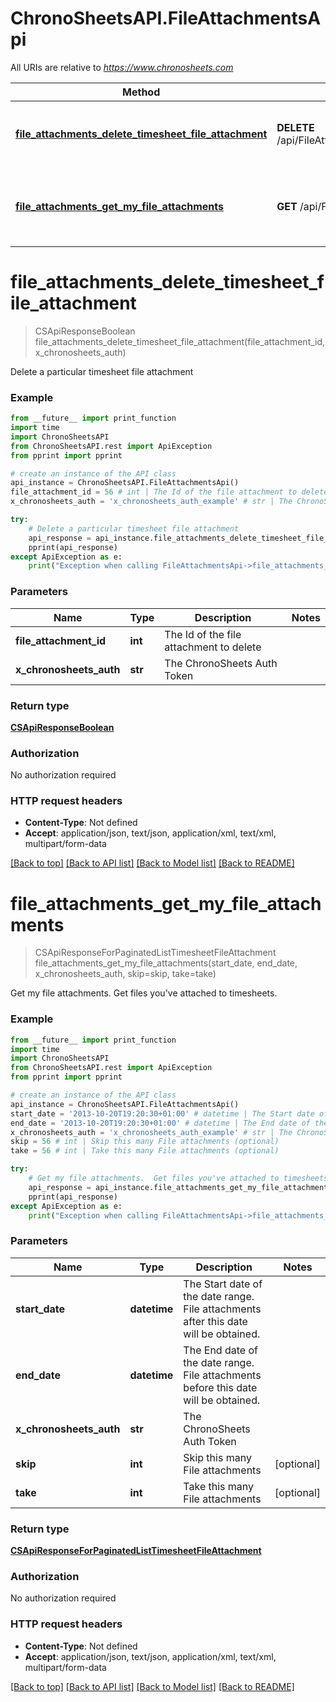 # ChronoSheetsAPI.FileAttachmentsApi

All URIs are relative to *https://www.chronosheets.com*

Method | HTTP request | Description
------------- | ------------- | -------------
[**file_attachments_delete_timesheet_file_attachment**](FileAttachmentsApi.md#file_attachments_delete_timesheet_file_attachment) | **DELETE** /api/FileAttachments/DeleteTimesheetFileAttachment | Delete a particular timesheet file attachment
[**file_attachments_get_my_file_attachments**](FileAttachmentsApi.md#file_attachments_get_my_file_attachments) | **GET** /api/FileAttachments/GetMyFileAttachments | Get my file attachments.  Get files you&#39;ve attached to timesheets.


# **file_attachments_delete_timesheet_file_attachment**
> CSApiResponseBoolean file_attachments_delete_timesheet_file_attachment(file_attachment_id, x_chronosheets_auth)

Delete a particular timesheet file attachment

### Example
```python
from __future__ import print_function
import time
import ChronoSheetsAPI
from ChronoSheetsAPI.rest import ApiException
from pprint import pprint

# create an instance of the API class
api_instance = ChronoSheetsAPI.FileAttachmentsApi()
file_attachment_id = 56 # int | The Id of the file attachment to delete
x_chronosheets_auth = 'x_chronosheets_auth_example' # str | The ChronoSheets Auth Token

try:
    # Delete a particular timesheet file attachment
    api_response = api_instance.file_attachments_delete_timesheet_file_attachment(file_attachment_id, x_chronosheets_auth)
    pprint(api_response)
except ApiException as e:
    print("Exception when calling FileAttachmentsApi->file_attachments_delete_timesheet_file_attachment: %s\n" % e)
```

### Parameters

Name | Type | Description  | Notes
------------- | ------------- | ------------- | -------------
 **file_attachment_id** | **int**| The Id of the file attachment to delete | 
 **x_chronosheets_auth** | **str**| The ChronoSheets Auth Token | 

### Return type

[**CSApiResponseBoolean**](CSApiResponseBoolean.md)

### Authorization

No authorization required

### HTTP request headers

 - **Content-Type**: Not defined
 - **Accept**: application/json, text/json, application/xml, text/xml, multipart/form-data

[[Back to top]](#) [[Back to API list]](../README.md#documentation-for-api-endpoints) [[Back to Model list]](../README.md#documentation-for-models) [[Back to README]](../README.md)

# **file_attachments_get_my_file_attachments**
> CSApiResponseForPaginatedListTimesheetFileAttachment file_attachments_get_my_file_attachments(start_date, end_date, x_chronosheets_auth, skip=skip, take=take)

Get my file attachments.  Get files you've attached to timesheets.

### Example
```python
from __future__ import print_function
import time
import ChronoSheetsAPI
from ChronoSheetsAPI.rest import ApiException
from pprint import pprint

# create an instance of the API class
api_instance = ChronoSheetsAPI.FileAttachmentsApi()
start_date = '2013-10-20T19:20:30+01:00' # datetime | The Start date of the date range.  File attachments after this date will be obtained.
end_date = '2013-10-20T19:20:30+01:00' # datetime | The End date of the date range.  File attachments before this date will be obtained.
x_chronosheets_auth = 'x_chronosheets_auth_example' # str | The ChronoSheets Auth Token
skip = 56 # int | Skip this many File attachments (optional)
take = 56 # int | Take this many File attachments (optional)

try:
    # Get my file attachments.  Get files you've attached to timesheets.
    api_response = api_instance.file_attachments_get_my_file_attachments(start_date, end_date, x_chronosheets_auth, skip=skip, take=take)
    pprint(api_response)
except ApiException as e:
    print("Exception when calling FileAttachmentsApi->file_attachments_get_my_file_attachments: %s\n" % e)
```

### Parameters

Name | Type | Description  | Notes
------------- | ------------- | ------------- | -------------
 **start_date** | **datetime**| The Start date of the date range.  File attachments after this date will be obtained. | 
 **end_date** | **datetime**| The End date of the date range.  File attachments before this date will be obtained. | 
 **x_chronosheets_auth** | **str**| The ChronoSheets Auth Token | 
 **skip** | **int**| Skip this many File attachments | [optional] 
 **take** | **int**| Take this many File attachments | [optional] 

### Return type

[**CSApiResponseForPaginatedListTimesheetFileAttachment**](CSApiResponseForPaginatedListTimesheetFileAttachment.md)

### Authorization

No authorization required

### HTTP request headers

 - **Content-Type**: Not defined
 - **Accept**: application/json, text/json, application/xml, text/xml, multipart/form-data

[[Back to top]](#) [[Back to API list]](../README.md#documentation-for-api-endpoints) [[Back to Model list]](../README.md#documentation-for-models) [[Back to README]](../README.md)

